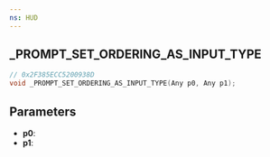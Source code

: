 ```yaml
---
ns: HUD
---
```

## _PROMPT_SET_ORDERING_AS_INPUT_TYPE

```c
// 0x2F385ECC5200938D
void _PROMPT_SET_ORDERING_AS_INPUT_TYPE(Any p0, Any p1);
```

## Parameters
* **p0**:
* **p1**:
